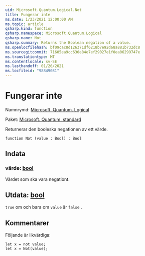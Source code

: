 ```yaml
---
uid: Microsoft.Quantum.Logical.Not
title: Fungerar inte
ms.date: 1/23/2021 12:00:00 AM
ms.topic: article
qsharp.kind: function
qsharp.namespace: Microsoft.Quantum.Logical
qsharp.name: Not
qsharp.summary: Returns the Boolean negation of a value.
ms.openlocfilehash: bf09cac8d126371df6218b7e92d68a881b732dc8
ms.sourcegitcommit: 71605ea9cc630e84e7ef29027e1f0ea06299747e
ms.translationtype: MT
ms.contentlocale: sv-SE
ms.lasthandoff: 01/26/2021
ms.locfileid: "98849081"
---
```

# <a name="not-function"></a>Fungerar inte

Namnrymd: [Microsoft. Quantum. Logical](xref:Microsoft.Quantum.Logical)

Paket: [Microsoft. Quantum. standard](https://nuget.org/packages/Microsoft.Quantum.Standard)


Returnerar den booleska negationen av ett värde.

```qsharp
function Not (value : Bool) : Bool
```


## <a name="input"></a>Indata

### <a name="value--bool"></a>värde: [bool](xref:microsoft.quantum.lang-ref.bool)

Värdet som ska vara negationt.



## <a name="output--bool"></a>Utdata: [bool](xref:microsoft.quantum.lang-ref.bool)

`true` om och bara om `value` är `false` .

## <a name="remarks"></a>Kommentarer

Följande är likvärdiga:

```qsharp
let x = not value;
let x = Not(value);
```